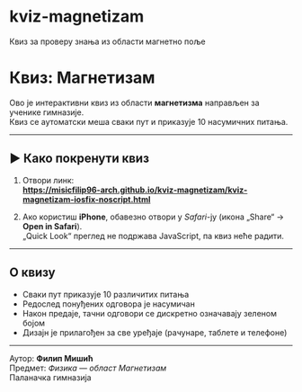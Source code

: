 # kviz-magnetizam
Квиз за проверу знања из области магнетно поље

# Квиз: Магнетизам

Ово је интерактивни квиз из области **магнетизма** направљен за ученике гимназије.  
Квиз се аутоматски меша сваки пут и приказује 10 насумичних питања.

---

## ▶️ Како покренути квиз

1. Отвори линк:  
   **https://misicfilip96-arch.github.io/kviz-magnetizam/kviz-magnetizam-iosfix-noscript.html**

2. Ако користиш **iPhone**, обавезно отвори у *Safari*-ју (икона „Share“ → **Open in Safari**).  
   „Quick Look“ преглед не подржава JavaScript, па квиз неће радити.

---

## О квизу

- Сваки пут приказује 10 различитих питања  
- Редослед понуђених одговора је насумичан  
- Након предаје, тачни одговори се дискретно означавају зеленом бојом  
- Дизајн је прилагођен за све уређаје (рачунаре, таблете и телефоне)

---

 Аутор: **Филип Мишић**  
 Предмет: *Физика — област Магнетизам*  
 Паланачка гимназија

